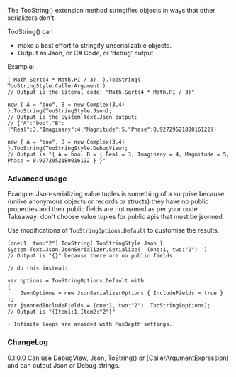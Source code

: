 The TooString() extension method stringifies objects in ways that other serializers don't.


TooString() can
- make a best effort to stringify unserializable objects.
- Output as Json, or C# Code, or ‘debug’ output

Example:
```
( Math.Sqrt(4 * Math.PI / 3)  ).TooString( TooStringStyle.CallerArgument ) 
// Output is the literal code: "Math.Sqrt(4 * Math.PI / 3)"

new { A = "boo", B = new Complex(3,4) }.TooString(TooStringStyle.Json);
// Output is the System.Text.Json output:
// {"A":"boo","B":{"Real":3,"Imaginary":4,"Magnitude":5,"Phase":0.9272952180016122}}

new { A = "boo", B = new Complex(3,4) }.TooString(TooStringStyle.DebugView);
// Output is "{ A = boo, B = { Real = 3, Imaginary = 4, Magnitude = 5, Phase = 0.9272952180016122 } }" 
```


### Advanced usage

Example: Json-serializing value tuples is something of a surprise because (unlike anonymous objects or 
records or structs) they have no public properties and their public fields are not named as 
per your code. Takeaway: don't choose value tuples for public apis that must be jsonned.

Use modifications of `TooStringOptions.Default` to customise the results.

```
(one:1, two:"2").TooString( TooStringStyle.Json )
System.Text.Json.JsonSerializer.Serialize(  (one:1, two:"2")  )
// Output is "{}" because there are no public fields

// do this instead:

var options = TooStringOptions.Default with
{
    JsonOptions = new JsonSerializerOptions { IncludeFields = true }
};
var jsonnedIncludeFields = (one:1, two:"2") .TooString(options);
// Output is "{Item1:1,Item2:"2"}"

- Infinite loops are avoided with MaxDepth settings.
```

### ChangeLog

0.1.0.0  Can use DebugView, Json, ToString() or [CallerArgumentExpression] and can output Json or Debug strings.